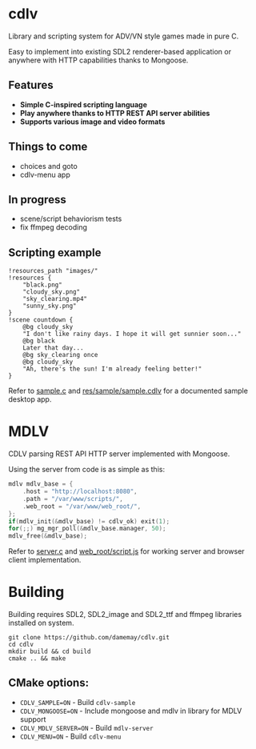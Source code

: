 # cdlv
Library and scripting system for ADV/VN style games made in pure C.

Easy to implement into existing SDL2 renderer-based application or anywhere with HTTP capabilities thanks to Mongoose.

## Features
- **Simple C-inspired scripting language**
- **Play anywhere thanks to HTTP REST API server abilities**
- **Supports various image and video formats**

## Things to come
- choices and goto
- cdlv-menu app

## In progress
- scene/script behaviorism tests
- fix ffmpeg decoding 

## Scripting example
```
!resources_path "images/"
!resources {
    "black.png"
    "cloudy_sky.png"
    "sky_clearing.mp4"
    "sunny_sky.png"
}
!scene countdown {
    @bg cloudy_sky
    "I don't like rainy days. I hope it will get sunnier soon..."
    @bg black
    Later that day...
    @bg sky_clearing once
    @bg cloudy_sky
    "Ah, there's the sun! I'm already feeling better!"
}
```
Refer to [sample.c](sample.c) and [res/sample/sample.cdlv](res/sample/sample.cdlv) for a documented sample desktop app.

# MDLV

CDLV parsing REST API HTTP server implemented with Mongoose.

Using the server from code is as simple as this:
```c
mdlv mdlv_base = {
    .host = "http://localhost:8080",
    .path = "/var/www/scripts/",
    .web_root = "/var/www/web_root/",
};
if(mdlv_init(&mdlv_base) != cdlv_ok) exit(1);
for(;;) mg_mgr_poll(&mdlv_base.manager, 50);
mdlv_free(&mdlv_base);
```
Refer to [server.c](server.c) and [web_root/script.js](web_root/script.js) for working server and browser client implementation.

# Building
Building requires SDL2, SDL2_image and SDL2_ttf and ffmpeg libraries installed on system.

```
git clone https://github.com/damemay/cdlv.git
cd cdlv
mkdir build && cd build
cmake .. && make
```

## CMake options:
- `CDLV_SAMPLE=ON` - Build `cdlv-sample`
- `CDLV_MONGOOSE=ON` - Include mongoose and mdlv in library for MDLV support
- `CDLV_MDLV_SERVER=ON` - Build `mdlv-server`
- `CDLV_MENU=ON` - Build `cdlv-menu`
